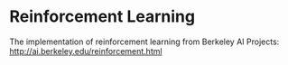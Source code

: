 # Reinforcement Learning

The implementation of reinforcement learning from Berkeley AI Projects: http://ai.berkeley.edu/reinforcement.html
